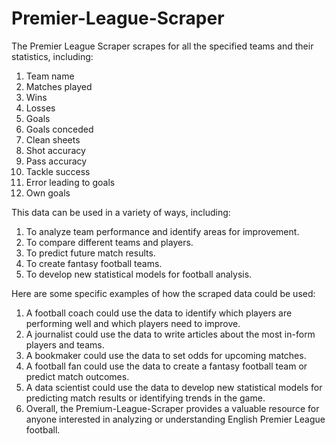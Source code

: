 # Premier-League-Scraper
The Premier League Scraper scrapes for all the specified teams and their statistics, including:

1. Team name
2. Matches played
3. Wins
4. Losses
5. Goals
6. Goals conceded
7. Clean sheets
8. Shot accuracy
9. Pass accuracy
10. Tackle success
11. Error leading to goals
12. Own goals
    
This data can be used in a variety of ways, including:

1. To analyze team performance and identify areas for improvement.
2. To compare different teams and players.
3. To predict future match results.
3. To create fantasy football teams.
4. To develop new statistical models for football analysis.

Here are some specific examples of how the scraped data could be used:

1. A football coach could use the data to identify which players are performing well and which players need to improve.
2. A journalist could use the data to write articles about the most in-form players and teams.
3. A bookmaker could use the data to set odds for upcoming matches.
4. A football fan could use the data to create a fantasy football team or predict match outcomes.
5. A data scientist could use the data to develop new statistical models for predicting match results or identifying trends in the game.
6. Overall, the Premium-League-Scraper provides a valuable resource for anyone interested in analyzing or understanding English Premier League football.

